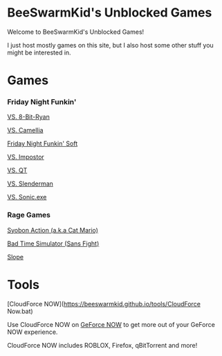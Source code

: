 # BeeSwarmKid's Unblocked Games
Welcome to BeeSwarmKid's Unblocked Games!

I just host mostly games on this site, but I also host some other stuff you might be interested in.

# Games

### Friday Night Funkin'

[VS. 8-Bit-Ryan](https://beeswarmkid.github.io/8-bit-ryan/index.html)

[VS. Camellia](https://beeswarmkid.github.io/camellia/index.html)

[Friday Night Funkin' Soft](https://beeswarmkid.github.io/soft/index.html)

[VS. Impostor](https://beeswarmkid.github.io/impostor/index.html)

[VS. QT](https://beeswarmkid.github.io/qt/index.html)

[VS. Slenderman](https://beeswarmkid.github.io/slenderman/index.html)

[VS. Sonic.exe](https://beeswarmkid.github.io/sonic-exe/index.html)

### Rage Games

[Syobon Action (a.k.a Cat Mario)](https://beeswarmkid.github.io/syobon-action/index.html)

[Bad Time Simulator (Sans Fight)](https://beeswarmkid.github.io/bad-time-simulator/index.html)

[Slope](https://beeswarmkid.github.io/slope/index.html)

# Tools

[CloudForce NOW](https://beeswarmkid.github.io/tools/CloudForce Now.bat)

Use CloudForce NOW on [GeForce NOW](https://play.geforcenow.com/mall/#/layout/games) to get more out of your GeForce NOW experience.

CloudForce NOW includes ROBLOX, Firefox, qBitTorrent and more!
